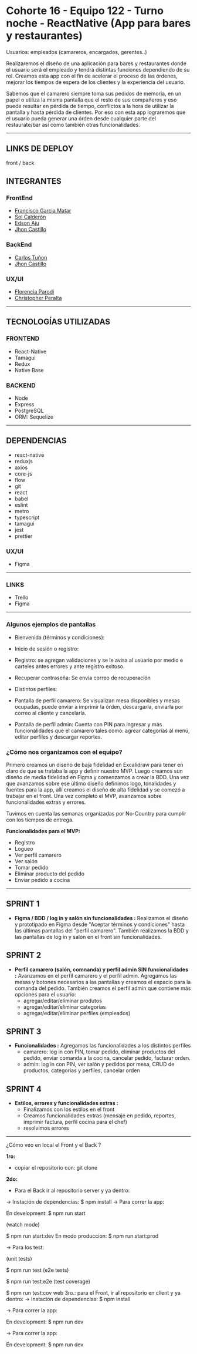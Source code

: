 # Cohorte 16 - Equipo 122 - Turno noche - ReactNative (App para bares y restaurantes)

Usuarios: empleados (camareros, encargados, gerentes..)

Realizaremos el diseño de una aplicación para bares y restaurantes donde el usuario será el empleado y tendrá distintas funciones dependiendo de su rol. Creamos esta app con el fin de acelerar el proceso de las órdenes, mejorar los tiempos de espera de los clientes y la experiencia del usuario.

Sabemos que el camarero siempre toma sus pedidos de memoria, en un papel o utiliza la misma pantalla que el resto de sus compañeros y eso puede resultar en pérdida de tiempo, conflictos a la hora de utilizar la pantalla y hasta pérdida de clientes. Por eso con esta app lograremos que el usuario pueda generar una órden desde cualquier parte del restaurate/bar así como también otras funcionalidades.

---

## LINKS DE DEPLOY

front / back

## INTEGRANTES

### FrontEnd
- [Francisco Garcia Matar](https://github.com/fgarciamatar)
- [Sol Calderón](https://github.com/sol1217)
- [Edson Aju](https://github.com/DarkEdson) 
- [Jhon Castillo]() 

### BackEnd
- [Carlos Tuñon](https://github.com/cartudev)
- [Jhon Castillo](https://github.com/jhonccastilloa)

### UX/UI
- [Florencia Parodi](https://github.com/florenciaParodi)
- [Christopher Peralta](https://github.com/ChristopherPeralta)

***
## TECNOLOGÍAS UTILIZADAS

### FRONTEND 
- React-Native
- Tamagui
- Redux
- Native Base

### BACKEND
- Node
- Express
- PostgreSQL
- ORM: Sequelize
***
## DEPENDENCIAS
- react-native
- reduxjs
- axios
- core-js
- flow
- git
- react
- babel
- eslint
- metro
- typescript
- tamagui
- jest
- prettier


### UX/UI
- Figma
***

### LINKS
- Trello
- Figma
***

### **Algunos ejemplos de pantallas**

- Bienvenida (términos y condiciones):

- Inicio de sesión o registro:

- Registro: se agregan validaciones y se le avisa al usuario por medio e carteles antes errores y ante registro exitoso.

- Recuperar contraseña: Se envía correo de recuperación

- Distintos perfiles:

- Pantalla de perfil camarero: Se visualizan mesa disponibles y mesas ocupadas, puede enviar a imprimir la órden, descargarla, enviarla por correo al cliente y cancelarla.

- Pantalla de perfil admin: Cuenta con PIN para ingresar y más funcionalidades que el camarero tales como: agrear categorías al menú, editar perfiles y descargar reportes.



### **¿Cómo nos organizamos con el equipo?**

Primero creamos un diseño de baja fidelidad en Excalidraw para tener en claro de que se trataba la app y definir nuestro MVP. Luego creamos sun diseño de media fidelidad en Figma y comenzamos a crear la BDD. Una vez que avanzamos sobre ese último diseño definimos logo, tonalidades y fuentes para la app, allí creamos el diseño de alta fidelidad y se comezó a trabajar en el front.
Una vez completo el MVP, avanzamos sobre funcionalidades extras y errores.

Tuvimos en cuenta las semanas organizadas por No-Country para cumplir con los tiempos de entrega.

**Funcionalidades para el MVP:**
- Registro
- Logueo
- Ver perfil camarero
- Ver salón
- Tomar pedido
- Eliminar producto del pedido
- Enviar pedido a cocina

***

## SPRINT 1
- **Figma / BDD / log in y salón sin funcionalidades :**
  Realizamos el diseño y prototipado en Figma desde "Aceptar términos y condiciones" hasta las últimas pantallas del "perfil camarero". También realizamos la BDD y las pantallas de log in y salón en el front sin funcionalidades.

## SPRINT 2
- **Perfil camarero (salón, comnanda) y perfil admin SIN funcionalidades :**
  Avanzamos en el perfil camarero y el perfil admin. Agregamos las mesas y botones necesarios a las pantallas y creamos el espacio para la comanda del pedido. También creamos el perfil admin que contiene más opciones para el usuario:
  - agregar/editar/eliminar produtos
  - agregar/editar/eliminar categorías
  - agregar/editar/eliminar perfiles (empleados)
  
## SPRINT 3
- **Funcionalidades :**
  Agregamos las funcionalidades a los distintos perfiles
  - camarero: log in con PIN, tomar pedido, eliminar productos del pedido, enviar comanda a la cocina, cancelar pedido, facturar orden.
  - admin: log in con PIN, ver salón y pedidos por mesa, CRUD de productos, categorias y perfiles, cancelar orden

## SPRINT 4
- **Estilos, errores y funcionalidades extras :**
  - Finalizamos con los estilos en el front
  - Creamos funcionalidades extras (mensaje en pedido, reportes, imprimir factura, perfil cocina para el chef)
  - resolvimos errores

***

¿Cómo veo en local el Front y el Back ?

**1ro:**
- copiar el repositorio con: git clone 

**2do:**
- Para el Back ir al repositorio server y ya dentro:

-> Instación de dependencias: $ npm install
-> Para correr la app:

En development: $ npm run start

(watch mode)

$ npm run start:dev
En modo produccion: $ npm run start:prod

-> Para los test:

(unit tests)

$ npm run test
(e2e tests)

$ npm run test:e2e
(test coverage)

$ npm run test:cov
web 3ro.: para el Front, ir al repositorio en client y ya dentro:
-> Instación de dependencias: $ npm install

-> Para correr la app:

En development: $ npm run dev

-> Para correr la app:

En development: $ npm run dev
